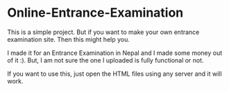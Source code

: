 # Online-Entrance-Examination


This is a simple project. But if you want to make your own entrance examination site. Then this might help you.

I made it for an Entrance Examination in Nepal and I made some money out of it :). But, I am not sure the one I uploaded is fully functional or not.

If you want to use this, just open the HTML files using any server and it will work.
